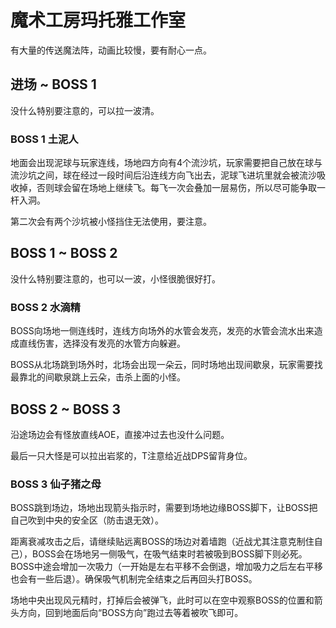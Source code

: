 # 魔术工房玛托雅工作室

有大量的传送魔法阵，动画比较慢，要有耐心一点。

## 进场 ~ BOSS 1 

没什么特别要注意的，可以拉一波清。

### BOSS 1 土泥人

地面会出现泥球与玩家连线，场地四方向有4个流沙坑，玩家需要把自己放在球与流沙坑之间，球在经过一段时间后沿连线方向飞出去，泥球飞进坑里就会被流沙吸收掉，否则球会留在场地上继续飞。每飞一次会叠加一层易伤，所以尽可能争取一杆入洞。

第二次会有两个沙坑被小怪挡住无法使用，要注意。

## BOSS 1 ~ BOSS 2 

没什么特别要注意的，也可以一波，小怪很脆很好打。

### BOSS 2 水滴精

BOSS向场地一侧连线时，连线方向场外的水管会发亮，发亮的水管会流水出来造成直线伤害，选择没有发亮的水管方向躲避。

BOSS从北场跳到场外时，北场会出现一朵云，同时场地出现间歇泉，玩家需要找最靠北的间歇泉跳上云朵，击杀上面的小怪。

## BOSS 2 ~ BOSS 3 

沿途场边会有怪放直线AOE，直接冲过去也没什么问题。

最后一只大怪是可以拉出岩浆的，<Role name="tank" />T注意给<Role name="melee" />近战DPS留背身位。

### BOSS 3 仙子猪之母

BOSS跳到场边，场地出现箭头指示时，需要到场地边缘BOSS脚下，让BOSS把自己吹到中央的安全区（防击退无效）。

距离衰减攻击之后，请继续贴远离BOSS的场边对着墙跑（<Role name="melee" />近战尤其注意克制住自己），BOSS会在场地另一侧吸气，在吸气结束时若被吸到BOSS脚下则必死。BOSS中途会增加一次吸力（一开始是左右平移不会倒退，增加吸力之后左右平移也会有一些后退）。确保吸气机制完全结束之后再回头打BOSS。

场地中央出现风元精时，打掉后会被弹飞，此时可以在空中观察BOSS的位置和箭头方向，回到地面后向“BOSS方向”跑过去等着被吹飞即可。